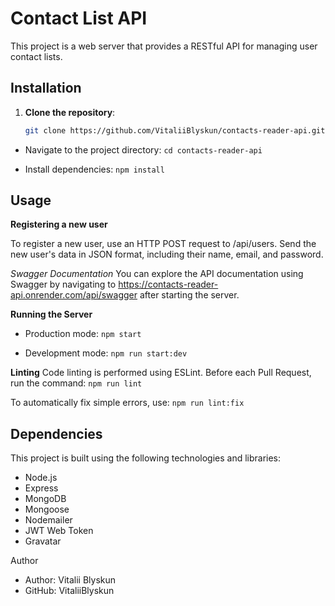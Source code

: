 # Contact List API

This project is a web server that provides a RESTful API for managing user contact lists.

## Installation

1. **Clone the repository**:
   ```bash
   git clone https://github.com/VitaliiBlyskun/contacts-reader-api.git
   ```

- Navigate to the project directory:
  `cd contacts-reader-api`

- Install dependencies:
  `npm install`

## Usage

**Registering a new user**

To register a new user, use an HTTP POST request to /api/users. Send the new user's data in JSON format, including their name, email, and password.

_Swagger Documentation_
You can explore the API documentation using Swagger by navigating to https://contacts-reader-api.onrender.com/api/swagger after starting the server.

**Running the Server**

- Production mode:
  `npm start`

- Development mode:
  `npm run start:dev`

**Linting**
Code linting is performed using ESLint. Before each Pull Request, run the command:
`npm run lint`

To automatically fix simple errors, use:
`npm run lint:fix`

## Dependencies

This project is built using the following technologies and libraries:

- Node.js
- Express
- MongoDB
- Mongoose
- Nodemailer
- JWT Web Token
- Gravatar

Author

- Author: Vitalii Blyskun
- GitHub: VitaliiBlyskun
